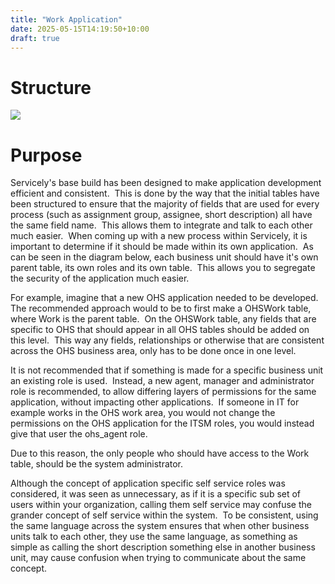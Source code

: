 ```yaml
---
title: "Work Application"
date: 2025-05-15T14:19:50+10:00
draft: true
---
```


# Structure

![](/images/1191510305/2185330689.png)

# Purpose

Servicely's base build has been designed to make application development
efficient and consistent.  This is done by the way that the initial
tables have been structured to ensure that the majority of fields that
are used for every process (such as assignment group, assignee, short
description) all have the same field name.  This allows them to
integrate and talk to each other much easier.  When coming up with a new
process within Servicely, it is important to determine if it should be
made within its own application.  As can be seen in the diagram below,
each business unit should have it's own parent table, its own roles and
its own table.  This allows you to segregate the security of the
application much easier. 

For example, imagine that a new OHS application needed to be developed. 
The recommended approach would to be to first make a OHSWork table,
where Work is the parent table.  On the OHSWork table, any fields that
are specific to OHS that should appear in all OHS tables should be added
on this level.  This way any fields, relationships or otherwise that are
consistent across the OHS business area, only has to be done once in one
level.

It is not recommended that if something is made for a specific business
unit an existing role is used.  Instead, a new agent, manager and
administrator role is recommended, to allow differing layers of
permissions for the same application, without impacting other
applications.  If someone in IT for example works in the OHS work area,
you would not change the permissions on the OHS application for the ITSM
roles, you would instead give that user the ohs_agent role.

Due to this reason, the only people who should have access to the Work
table, should be the system administrator.

Although the concept of application specific self service roles was
considered, it was seen as unnecessary, as if it is a specific sub set
of users within your organization, calling them self service may confuse
the grander concept of self service within the system.  To be
consistent, using the same language across the system ensures that when
other business units talk to each other, they use the same language, as
something as simple as calling the short description something else in
another business unit, may cause confusion when trying to communicate
about the same concept.